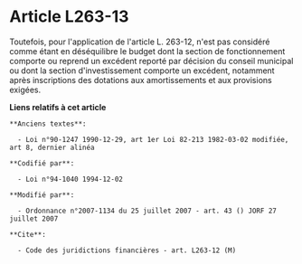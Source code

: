 # Article L263-13

Toutefois, pour l'application de l'article L. 263-12, n'est pas considéré comme étant en déséquilibre le budget dont la
section de fonctionnement comporte ou reprend un excédent reporté par décision du conseil municipal ou dont la section
d'investissement comporte un excédent, notamment après inscriptions des dotations aux amortissements et aux provisions
exigées.

**Liens relatifs à cet article**

	**Anciens textes**:

	  - Loi n°90-1247 1990-12-29, art 1er Loi 82-213 1982-03-02 modifiée, art 8, dernier alinéa

	**Codifié par**:

	  - Loi n°94-1040 1994-12-02

	**Modifié par**:

	  - Ordonnance n°2007-1134 du 25 juillet 2007 - art. 43 () JORF 27 juillet 2007

	**Cite**:

	  - Code des juridictions financières - art. L263-12 (M)
